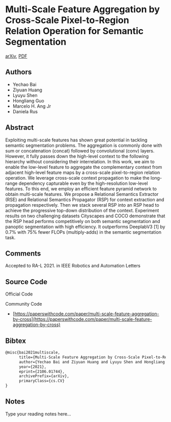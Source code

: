 
# Multi-Scale Feature Aggregation by Cross-Scale Pixel-to-Region Relation Operation for Semantic Segmentation

[arXiv](https://arxiv.org/abs/2106.01744), [PDF](https://arxiv.org/pdf/2106.01744.pdf)

## Authors

- Yechao Bai
- Ziyuan Huang
- Lyuyu Shen
- Hongliang Guo
- Marcelo H. Ang Jr
- Daniela Rus

## Abstract

Exploiting multi-scale features has shown great potential in tackling semantic segmentation problems. The aggregation is commonly done with sum or concatenation (concat) followed by convolutional (conv) layers. However, it fully passes down the high-level context to the following hierarchy without considering their interrelation. In this work, we aim to enable the low-level feature to aggregate the complementary context from adjacent high-level feature maps by a cross-scale pixel-to-region relation operation. We leverage cross-scale context propagation to make the long-range dependency capturable even by the high-resolution low-level features. To this end, we employ an efficient feature pyramid network to obtain multi-scale features. We propose a Relational Semantics Extractor (RSE) and Relational Semantics Propagator (RSP) for context extraction and propagation respectively. Then we stack several RSP into an RSP head to achieve the progressive top-down distribution of the context. Experiment results on two challenging datasets Cityscapes and COCO demonstrate that the RSP head performs competitively on both semantic segmentation and panoptic segmentation with high efficiency. It outperforms DeeplabV3 [1] by 0.7% with 75% fewer FLOPs (multiply-adds) in the semantic segmentation task.

## Comments

Accepted to RA-L 2021. in IEEE Robotics and Automation Letters

## Source Code

Official Code



Community Code

- [https://paperswithcode.com/paper/multi-scale-feature-aggregation-by-cross](https://paperswithcode.com/paper/multi-scale-feature-aggregation-by-cross)

## Bibtex

```tex
@misc{bai2021multiscale,
      title={Multi-Scale Feature Aggregation by Cross-Scale Pixel-to-Region Relation Operation for Semantic Segmentation}, 
      author={Yechao Bai and Ziyuan Huang and Lyuyu Shen and Hongliang Guo and Marcelo H. Ang Jr au2 and Daniela Rus},
      year={2021},
      eprint={2106.01744},
      archivePrefix={arXiv},
      primaryClass={cs.CV}
}
```

## Notes

Type your reading notes here...

